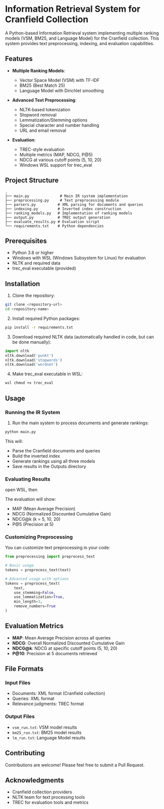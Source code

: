 # Information Retrieval System for Cranfield Collection

A Python-based Information Retrieval system implementing multiple ranking models (VSM, BM25, and Language Model) for the Cranfield collection. This system provides text preprocessing, indexing, and evaluation capabilities.

## Features

- **Multiple Ranking Models**:
  - Vector Space Model (VSM) with TF-IDF
  - BM25 (Best Match 25)
  - Language Model with Dirichlet smoothing

- **Advanced Text Preprocessing**:
  - NLTK-based tokenization
  - Stopword removal
  - Lemmatization/Stemming options
  - Special character and number handling
  - URL and email removal

- **Evaluation**:
  - TREC-style evaluation
  - Multiple metrics (MAP, NDCG, P@5)
  - NDCG at various cutoff points (5, 10, 20)
  - Windows WSL support for trec_eval

## Project Structure

```
.
├── main.py              # Main IR system implementation
├── preprocessing.py     # Text preprocessing module
├── parsers.py          # XML parsing for documents and queries
├── indexing.py         # Inverted index construction
├── ranking_models.py   # Implementation of ranking models
├── output.py           # TREC output generation
├── evaluate_results.py # Evaluation script
└── requirements.txt    # Python dependencies
```

## Prerequisites

- Python 3.8 or higher
- Windows with WSL (Windows Subsystem for Linux) for evaluation
- NLTK and required data
- trec_eval executable (provided)

## Installation

1. Clone the repository:
```bash
git clone <repository-url>
cd <repository-name>
```

2. Install required Python packages:
```bash
pip install -r requirements.txt
```

3. Download required NLTK data (automatically handled in code, but can be done manually):
```python
import nltk
nltk.download('punkt')
nltk.download('stopwords')
nltk.download('wordnet')
```

4. Make trec_eval executable in WSL:
```bash
wsl chmod +x trec_eval
```

## Usage

### Running the IR System

1. Run the main system to process documents and generate rankings:
```bash
python main.py
```

This will:
- Parse the Cranfield documents and queries
- Build the inverted index
- Generate rankings using all three models
- Save results in the Outputs directory

### Evaluating Results

open WSL, then 

The evaluation will show:
- MAP (Mean Average Precision)
- NDCG (Normalized Discounted Cumulative Gain)
- NDCG@k (k = 5, 10, 20)
- P@5 (Precision at 5)

### Customizing Preprocessing

You can customize text preprocessing in your code:

```python
from preprocessing import preprocess_text

# Basic usage
tokens = preprocess_text(text)

# Advanced usage with options
tokens = preprocess_text(
    text,
    use_stemming=False,
    use_lemmatization=True,
    min_length=3,
    remove_numbers=True
)
```

## Evaluation Metrics

- **MAP**: Mean Average Precision across all queries
- **NDCG**: Overall Normalized Discounted Cumulative Gain
- **NDCG@k**: NDCG at specific cutoff points (5, 10, 20)
- **P@10**: Precision at 5 documents retrieved

## File Formats

### Input Files
- Documents: XML format (Cranfield collection)
- Queries: XML format
- Relevance judgments: TREC format

### Output Files
- `vsm_run.txt`: VSM model results
- `bm25_run.txt`: BM25 model results
- `lm_run.txt`: Language Model results

## Contributing

Contributions are welcome! Please feel free to submit a Pull Request.


## Acknowledgments

- Cranfield collection providers
- NLTK team for text processing tools
- TREC for evaluation tools and metrics 